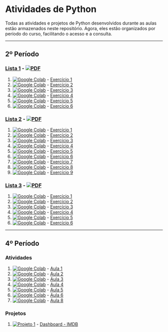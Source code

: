 # Atividades de Python

Todas as atividades e projetos de Python desenvolvidos durante as aulas estão armazenados neste repositório. Agora, eles estão organizados por período do curso, facilitando o acesso e a consulta.

---

## 2º Período

### [Lista 1](https://drive.google.com/file/d/1epoweIY1YYjVw8qfaSaKacWum6rjne6f/view?usp=drive_link) - [![PDF](https://img.shields.io/badge/PDF-FF0000?logo=adobeacrobatreader&logoColor=white)](https://drive.google.com/file/d/1epoweIY1YYjVw8qfaSaKacWum6rjne6f/view?usp=drive_link)

1. [![Google Colab](https://img.shields.io/badge/Google_Colab-F9AB00?logo=googlecolab&logoColor=white)](https://colab.research.google.com/drive/1aLh10ijOH7i6NRtBwAqV5dJ52u3RERQP?usp=drive_link) - [Exercício 1](https://colab.research.google.com/drive/1aLh10ijOH7i6NRtBwAqV5dJ52u3RERQP?usp=drive_link)
2. [![Google Colab](https://img.shields.io/badge/Google_Colab-F9AB00?logo=googlecolab&logoColor=white)](https://colab.research.google.com/drive/1FOYUzmo9oM3L-FvrOlJ3Wh536w_1GkyY?usp=drive_link) - [Exercício 2](https://colab.research.google.com/drive/1FOYUzmo9oM3L-FvrOlJ3Wh536w_1GkyY?usp=drive_link)
3. [![Google Colab](https://img.shields.io/badge/Google_Colab-F9AB00?logo=googlecolab&logoColor=white)](https://colab.research.google.com/drive/1Nq__CpmYS2Ua9LN3DThguqLcI5nHve4Z?usp=drive_link) - [Exercício 3](https://colab.research.google.com/drive/1Nq__CpmYS2Ua9LN3DThguqLcI5nHve4Z?usp=drive_link)
4. [![Google Colab](https://img.shields.io/badge/Google_Colab-F9AB00?logo=googlecolab&logoColor=white)](https://colab.research.google.com/drive/1XuGAqYLUNxDqjd9Gm3wnzis1W8K-UJ3n?usp=drive_link) - [Exercício 4](https://colab.research.google.com/drive/1XuGAqYLUNxDqjd9Gm3wnzis1W8K-UJ3n?usp=drive_link)
5. [![Google Colab](https://img.shields.io/badge/Google_Colab-F9AB00?logo=googlecolab&logoColor=white)](https://colab.research.google.com/drive/1MlnbijNk5UWTdrA68wbkB3ZItmBKfzSI?usp=drive_link) - [Exercício 5](https://colab.research.google.com/drive/1MlnbijNk5UWTdrA68wbkB3ZItmBKfzSI?usp=drive_link)
6. [![Google Colab](https://img.shields.io/badge/Google_Colab-F9AB00?logo=googlecolab&logoColor=white)](https://colab.research.google.com/drive/1doq_YQNKEUvvqJtQHH6M4rmAjHnQCtKz?usp=drive_link) - [Exercício 6](https://colab.research.google.com/drive/1doq_YQNKEUvvqJtQHH6M4rmAjHnQCtKz?usp=drive_link)

### [Lista 2](https://drive.google.com/file/d/1f7_84MQMxpVLfnWGyqY0HREeTB-lOKtv/view?usp=drive_link) - [![PDF](https://img.shields.io/badge/PDF-FF0000?logo=adobeacrobatreader&logoColor=white)](https://drive.google.com/file/d/1f7_84MQMxpVLfnWGyqY0HREeTB-lOKtv/view?usp=drive_link)

1. [![Google Colab](https://img.shields.io/badge/Google_Colab-F9AB00?logo=googlecolab&logoColor=white)](https://colab.research.google.com/drive/1-UwOrUk4FU9DxNVKi-AezwlJnnYCYXM7?usp=drive_link) - [Exercício 1](https://colab.research.google.com/drive/1-UwOrUk4FU9DxNVKi-AezwlJnnYCYXM7?usp=drive_link)
2. [![Google Colab](https://img.shields.io/badge/Google_Colab-F9AB00?logo=googlecolab&logoColor=white)](https://colab.research.google.com/drive/1LyfQOyuMQ4tZKsN_GMKxNvQfccs2PWbH?usp=drive_link) - [Exercício 2](https://colab.research.google.com/drive/1LyfQOyuMQ4tZKsN_GMKxNvQfccs2PWbH?usp=drive_link)
3. [![Google Colab](https://img.shields.io/badge/Google_Colab-F9AB00?logo=googlecolab&logoColor=white)](https://colab.research.google.com/drive/12PJykuccVEFuvUyaQQKb4O-CAr2R3g_c?usp=drive_link) - [Exercício 3](https://colab.research.google.com/drive/12PJykuccVEFuvUyaQQKb4O-CAr2R3g_c?usp=drive_link)
4. [![Google Colab](https://img.shields.io/badge/Google_Colab-F9AB00?logo=googlecolab&logoColor=white)](https://colab.research.google.com/drive/13CaeKclwsMB0AkkpJp0hnXRSYtKBLyJw?usp=drive_link) - [Exercício 4](https://colab.research.google.com/drive/13CaeKclwsMB0AkkpJp0hnXRSYtKBLyJw?usp=drive_link)
5. [![Google Colab](https://img.shields.io/badge/Google_Colab-F9AB00?logo=googlecolab&logoColor=white)](https://colab.research.google.com/drive/1QrA70KgPid7pFqpXtSH51VbVuSeldJ3J?usp=drive_link) - [Exercício 5](https://colab.research.google.com/drive/1QrA70KgPid7pFqpXtSH51VbVuSeldJ3J?usp=drive_link)
6. [![Google Colab](https://img.shields.io/badge/Google_Colab-F9AB00?logo=googlecolab&logoColor=white)](https://colab.research.google.com/drive/1YyUIEX1Eoy5yMQR00s3IwssU2NC0q3VO?usp=drive_link) - [Exercício 6](https://colab.research.google.com/drive/1YyUIEX1Eoy5yMQR00s3IwssU2NC0q3VO?usp=drive_link)
7. [![Google Colab](https://img.shields.io/badge/Google_Colab-F9AB00?logo=googlecolab&logoColor=white)](https://colab.research.google.com/drive/1MDHTGgu-QupEFE7AHs9mj_-gUZ_v-TSQ?usp=drive_link) - [Exercício 7](https://colab.research.google.com/drive/1MDHTGgu-QupEFE7AHs9mj_-gUZ_v-TSQ?usp=drive_link)
8. [![Google Colab](https://img.shields.io/badge/Google_Colab-F9AB00?logo=googlecolab&logoColor=white)](https://colab.research.google.com/drive/1raYrtjNEOfamMDtU1GCbr1LKZ_LA8z2W?usp=drive_link) - [Exercício 8](https://colab.research.google.com/drive/1raYrtjNEOfamMDtU1GCbr1LKZ_LA8z2W?usp=drive_link)
9. [![Google Colab](https://img.shields.io/badge/Google_Colab-F9AB00?logo=googlecolab&logoColor=white)](https://colab.research.google.com/drive/182VT6ATZguxMIbiHFzGmn1Vzf2qId2JI?usp=drive_link) - [Exercício 9](https://colab.research.google.com/drive/182VT6ATZguxMIbiHFzGmn1Vzf2qId2JI?usp=drive_link)

### [Lista 3](https://drive.google.com/file/d/1WqvTA_0FKRoVV0-TbwSPjqMH2ifQ-XoY/view?usp=drive_link) - [![PDF](https://img.shields.io/badge/PDF-FF0000?logo=adobeacrobatreader&logoColor=white)](https://drive.google.com/file/d/1WqvTA_0FKRoVV0-TbwSPjqMH2ifQ-XoY/view?usp=drive_link)

1. [![Google Colab](https://img.shields.io/badge/Google_Colab-F9AB00?logo=googlecolab&logoColor=white)](https://colab.research.google.com/drive/1HepSYMmXLxzyNO26W8zORxEE9Y21JI5C?usp=drive_link) - [Exercício 1](https://colab.research.google.com/drive/1HepSYMmXLxzyNO26W8zORxEE9Y21JI5C?usp=drive_link)
2. [![Google Colab](https://img.shields.io/badge/Google_Colab-F9AB00?logo=googlecolab&logoColor=white)](https://colab.research.google.com/drive/1DcTON_7sbDo0k7DnyQj5VMEAkZSpfthx?usp=drive_link) - [Exercício 2](https://colab.research.google.com/drive/1DcTON_7sbDo0k7DnyQj5VMEAkZSpfthx?usp=drive_link)
3. [![Google Colab](https://img.shields.io/badge/Google_Colab-F9AB00?logo=googlecolab&logoColor=white)](https://colab.research.google.com/drive/1rWuuNL6lvHUkm5pPM0tQE7GJw24e7GVh?usp=drive_link) - [Exercício 3](https://colab.research.google.com/drive/1rWuuNL6lvHUkm5pPM0tQE7GJw24e7GVh?usp=drive_link)
4. [![Google Colab](https://img.shields.io/badge/Google_Colab-F9AB00?logo=googlecolab&logoColor=white)](https://colab.research.google.com/drive/18rTtzwx6nAdCNDp7BH0v3CaXUwtXKd3e?usp=drive_link) - [Exercício 4](https://colab.research.google.com/drive/18rTtzwx6nAdCNDp7BH0v3CaXUwtXKd3e?usp=drive_link)
5. [![Google Colab](https://img.shields.io/badge/Google_Colab-F9AB00?logo=googlecolab&logoColor=white)](https://colab.research.google.com/drive/146EnZKdFoS_ydQ_KudBZZPMDJv5vGwxp?usp=drive_link) - [Exercício 5](https://colab.research.google.com/drive/146EnZKdFoS_ydQ_KudBZZPMDJv5vGwxp?usp=drive_link)
6. [![Google Colab](https://img.shields.io/badge/Google_Colab-F9AB00?logo=googlecolab&logoColor=white)](https://colab.research.google.com/drive/16-JB07p1gfrFSya-YfGeYWi-9oSb4ebx?usp=drive_link) - [Exercício 6](https://colab.research.google.com/drive/16-JB07p1gfrFSya-YfGeYWi-9oSb4ebx?usp=drive_link)

---

## 4º Período

### Atividades
1. [![Google Colab](https://img.shields.io/badge/Google_Colab-F9AB00?logo=googlecolab&logoColor=white)](https://colab.research.google.com/drive/1_ifAi-R-dGBetRXNDIygtT9qis9Qk1em?usp=drive_link) - [Aula 1](https://colab.research.google.com/drive/1_ifAi-R-dGBetRXNDIygtT9qis9Qk1em?usp=drive_link)
2. [![Google Colab](https://img.shields.io/badge/Google_Colab-F9AB00?logo=googlecolab&logoColor=white)](https://colab.research.google.com/drive/19XZrJxDvp267sV7ncRVuh_gqP1CZvUwp?usp=drive_link) - [Aula 2](https://colab.research.google.com/drive/19XZrJxDvp267sV7ncRVuh_gqP1CZvUwp?usp=drive_link)
3. [![Google Colab](https://img.shields.io/badge/Google_Colab-F9AB00?logo=googlecolab&logoColor=white)](https://colab.research.google.com/drive/1knFH6-gbLPVv6Gkuo05qh829wS3c5yGc?usp=drive_link) - [Aula 3](https://colab.research.google.com/drive/1knFH6-gbLPVv6Gkuo05qh829wS3c5yGc?usp=drive_link)
4. [![Google Colab](https://img.shields.io/badge/Google_Colab-F9AB00?logo=googlecolab&logoColor=white)](https://colab.research.google.com/drive/1hz0UohnQJC-fPQOXerx4rCSToTyZyT4i?usp=drive_link) - [Aula 4](https://colab.research.google.com/drive/1hz0UohnQJC-fPQOXerx4rCSToTyZyT4i?usp=drive_link)
5. [![Google Colab](https://img.shields.io/badge/Google_Colab-F9AB00?logo=googlecolab&logoColor=white)](https://colab.research.google.com/drive/1Bmhs1sUJQSdsUpTuMcyY5LkNWs96uvj1?usp=drive_link) - [Aula 5](https://colab.research.google.com/drive/1Bmhs1sUJQSdsUpTuMcyY5LkNWs96uvj1?usp=drive_link)
6. [![Google Colab](https://img.shields.io/badge/Google_Colab-F9AB00?logo=googlecolab&logoColor=white)](https://colab.research.google.com/drive/10hfNnxWiOnEJcIMReObLRpydwIZTgAkb?usp=drive_link) - [Aula 6](https://colab.research.google.com/drive/10hfNnxWiOnEJcIMReObLRpydwIZTgAkb?usp=drive_link)
7. [![Google Colab](https://img.shields.io/badge/Google_Colab-F9AB00?logo=googlecolab&logoColor=white)](https://colab.research.google.com/drive/1LtkgdNTM-HEwgop9k6WfSHFxVwh2Q923?usp=drive_link) - [Aula 8](https://colab.research.google.com/drive/1LtkgdNTM-HEwgop9k6WfSHFxVwh2Q923?usp=drive_link)

### Projetos
1. [![Projeto 1](https://img.shields.io/badge/Projeto%201-8A2BE2)](https://unifatecpython.streamlit.app) - [Dashboard - IMDB](https://unifatecpython.streamlit.app)
